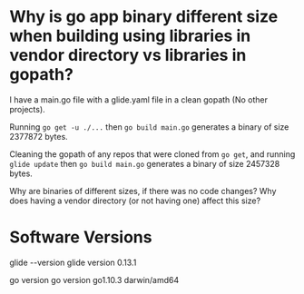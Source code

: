 # Why is go app binary different size when building using libraries in vendor directory vs libraries in gopath?

I have a main.go file with a glide.yaml file in a clean gopath (No other
projects).

Running `go get -u ./...` then `go build main.go` generates a binary of
size 2377872 bytes.

Cleaning the gopath of any repos that were cloned from `go get`, and
running `glide update` then `go build main.go` generates a binary
of size 2457328 bytes.

Why are binaries of different sizes, if there was no code changes?
Why does having a vendor directory (or not having one) affect this size?



# Software Versions
glide --version
glide version 0.13.1

go version
go version go1.10.3 darwin/amd64